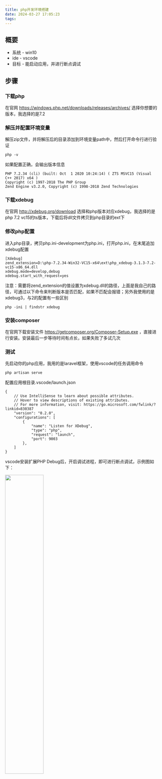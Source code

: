 ```yaml
---
title: php开发环境搭建
date: 2024-03-27 17:05:23
tags:
---
```


## 概要
+ 系统 - win10 
+ ide  - vscode 
+ 目标 - 能启动应用，并进行断点调试 

## 步骤
### 下载php
在官网 https://windows.php.net/downloads/releases/archives/ 选择你想要的版本，我选择的是7.2
### 解压并配置环境变量
解压zip文件，并将解压后的目录添加到环境变量path中，然后打开命令行进行验证
```shell
php -v
```
如果配置正确，会输出版本信息
```shell
PHP 7.2.34 (cli) (built: Oct  1 2020 10:24:14) ( ZTS MSVC15 (Visual C++ 2017) x64 )
Copyright (c) 1997-2018 The PHP Group
Zend Engine v3.2.0, Copyright (c) 1998-2018 Zend Technologies
```
### 下载xdebug
在官网 http://xdebug.org/download 选择和php版本对应xdebug，我选择的是php 7.2 vc15的ts版本，下载后将dll文件拷贝到php目录的ext下
### 修改php配置
进入php目录，拷贝php.ini-development为php.ini，打开php.ini，在末尾追加xdebug配置
```shell
[Xdebug]
zend_extension=D:\php-7.2.34-Win32-VC15-x64\ext\php_xdebug-3.1.3-7.2-vc15-x86_64.dll
xdebug.mode=develop,debug
xdebug.start_with_request=yes
```
注意：需要将zend_extension的值设置为xdebug.dll的路径，上面是我自己的路径，可通过以下命令来判断版本是否匹配，如果不匹配会报错；另外我使用的是xdebug3，与2的配置有一些区别
```shell
php -ini | findstr xdebug
```
### 安装composer
在官网下载安装文件 https://getcomposer.org/Composer-Setup.exe ，直接进行安装。安装最后一步等待时间有点长，如果失败了多试几次
### 测试
先启动你的php应用，我用的是laravel框架，使用vscode的任务调用命令
```shell
php artisan serve
```
配置应用根目录.vscode/launch.json
```shell
{
    // Use IntelliSense to learn about possible attributes.
    // Hover to view descriptions of existing attributes.
    // For more information, visit: https://go.microsoft.com/fwlink/?linkid=830387
    "version": "0.2.0",
    "configurations": [
        {
            "name": "Listen for XDebug",
            "type": "php",
            "request": "launch",
            "port": 9003
        },
    ]
}
```
vscode安装扩展PHP Debug后，开启调试进程，即可进行断点调试，示例图如下：

<img src="./images/php-dev/breakpoint.png" style="width:50%">
